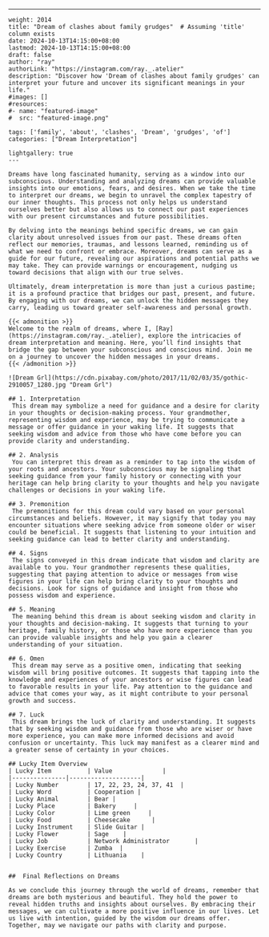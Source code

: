 ---
    weight: 2014
    title: "Dream of clashes about family grudges"  # Assuming 'title' column exists
    date: 2024-10-13T14:15:00+08:00
    lastmod: 2024-10-13T14:15:00+08:00
    draft: false
    author: "ray"
    authorLink: "https://instagram.com/ray._.atelier"
    description: "Discover how 'Dream of clashes about family grudges' can interpret your future and uncover its significant meanings in your life."
    #images: []
    #resources:
    #- name: "featured-image"
    #  src: "featured-image.png"
    
    tags: ['family', 'about', 'clashes', 'Dream', 'grudges', 'of']
    categories: ["Dream Interpretation"]
    
    lightgallery: true
    ---
    
    Dreams have long fascinated humanity, serving as a window into our subconscious. Understanding and analyzing dreams can provide valuable insights into our emotions, fears, and desires. When we take the time to interpret our dreams, we begin to unravel the complex tapestry of our inner thoughts. This process not only helps us understand ourselves better but also allows us to connect our past experiences with our present circumstances and future possibilities.
    
    By delving into the meanings behind specific dreams, we can gain clarity about unresolved issues from our past. These dreams often reflect our memories, traumas, and lessons learned, reminding us of what we need to confront or embrace. Moreover, dreams can serve as a guide for our future, revealing our aspirations and potential paths we may take. They can provide warnings or encouragement, nudging us toward decisions that align with our true selves.
    
    Ultimately, dream interpretation is more than just a curious pastime; it is a profound practice that bridges our past, present, and future. By engaging with our dreams, we can unlock the hidden messages they carry, leading us toward greater self-awareness and personal growth.
    
    {{< admonition >}}
    Welcome to the realm of dreams, where I, [Ray](https://instagram.com/ray._.atelier), explore the intricacies of dream interpretation and meaning. Here, you’ll find insights that bridge the gap between your subconscious and conscious mind. Join me on a journey to uncover the hidden messages in your dreams.
    {{< /admonition >}}
    
    ![Dream Grl](https://cdn.pixabay.com/photo/2017/11/02/03/35/gothic-2910057_1280.jpg "Dream Grl")
    
    ## 1. Interpretation
     This dream may symbolize a need for guidance and a desire for clarity in your thoughts or decision-making process. Your grandmother, representing wisdom and experience, may be trying to communicate a message or offer guidance in your waking life. It suggests that seeking wisdom and advice from those who have come before you can provide clarity and understanding.
    
    ## 2. Analysis
     You can interpret this dream as a reminder to tap into the wisdom of your roots and ancestors. Your subconscious may be signaling that seeking guidance from your family history or connecting with your heritage can help bring clarity to your thoughts and help you navigate challenges or decisions in your waking life.
    
    ## 3. Premonition
     The premonitions for this dream could vary based on your personal circumstances and beliefs. However, it may signify that today you may encounter situations where seeking advice from someone older or wiser could be beneficial. It suggests that listening to your intuition and seeking guidance can lead to better clarity and understanding.
    
    ## 4. Signs
     The signs conveyed in this dream indicate that wisdom and clarity are available to you. Your grandmother represents these qualities, suggesting that paying attention to advice or messages from wise figures in your life can help bring clarity to your thoughts and decisions. Look for signs of guidance and insight from those who possess wisdom and experience.
    
    ## 5. Meaning
     The meaning behind this dream is about seeking wisdom and clarity in your thoughts and decision-making. It suggests that turning to your heritage, family history, or those who have more experience than you can provide valuable insights and help you gain a clearer understanding of your situation.
    
    ## 6. Omen
     This dream may serve as a positive omen, indicating that seeking wisdom will bring positive outcomes. It suggests that tapping into the knowledge and experiences of your ancestors or wise figures can lead to favorable results in your life. Pay attention to the guidance and advice that comes your way, as it might contribute to your personal growth and success.
    
    ## 7. Luck
     This dream brings the luck of clarity and understanding. It suggests that by seeking wisdom and guidance from those who are wiser or have more experience, you can make more informed decisions and avoid confusion or uncertainty. This luck may manifest as a clearer mind and a greater sense of certainty in your choices.
    
    ## Lucky Item Overview
    | Lucky Item          | Value              |
    |---------------|--------------------|
    | Lucky Number        | 17, 22, 23, 24, 37, 41  |
    | Lucky Word          | Cooperation |
    | Lucky Animal        | Bear |
    | Lucky Place         | Bakery     |
    | Lucky Color         | Lime green     |
    | Lucky Food          | Cheesecake      |
    | Lucky Instrument    | Slide Guitar |
    | Lucky Flower        | Sage    |
    | Lucky Job           | Network Administrator       |
    | Lucky Exercise      | Zumba  |
    | Lucky Country       | Lithuania    |
    
    
    ##  Final Reflections on Dreams
    
    As we conclude this journey through the world of dreams, remember that dreams are both mysterious and beautiful. They hold the power to reveal hidden truths and insights about ourselves. By embracing their messages, we can cultivate a more positive influence in our lives. Let us live with intention, guided by the wisdom our dreams offer. Together, may we navigate our paths with clarity and purpose.
    